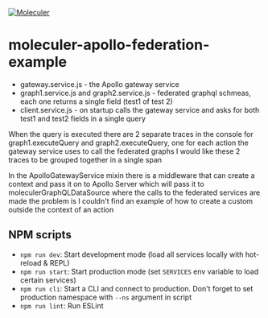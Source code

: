 [![Moleculer](https://badgen.net/badge/Powered%20by/Moleculer/0e83cd)](https://moleculer.services)

# moleculer-apollo-federation-example

- gateway.service.js - the Apollo gateway service
- graph1.service.js and graph2.service.js - federated graphql schmeas, each one returns a single field (test1 of test 2)
- client.service.js - on startup calls the gateway service and asks for both test1 and test2 fields in a single query 

When the query is executed there are 2 separate traces in the console for graph1.executeQuery and graph2.executeQuery,
one for each action the gateway service uses to call the federated graphs
I would like these 2 traces to be grouped together in a single span

In the ApolloGatewayService mixin there is a middleware that can create a context
and pass it on to Apollo Server which will pass it to moleculerGraphQLDataSource where the calls to the federated services are made
the problem is I couldn't find an example of how to create a custom outside the context of an action

## NPM scripts

- `npm run dev`: Start development mode (load all services locally with hot-reload & REPL)
- `npm run start`: Start production mode (set `SERVICES` env variable to load certain services)
- `npm run cli`: Start a CLI and connect to production. Don't forget to set production namespace with `--ns` argument in script
- `npm run lint`: Run ESLint
